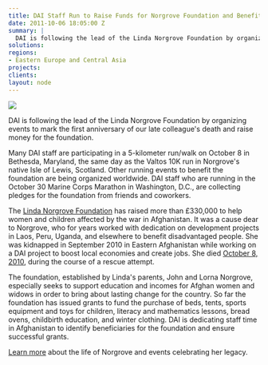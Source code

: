 ```yaml
---
title: DAI Staff Run to Raise Funds for Norgrove Foundation and Benefit Afghan Women
date: 2011-10-06 18:05:00 Z
summary: |
  DAI is following the lead of the Linda Norgrove Foundation by organizing events to mark the first anniversary of our late colleague's death and raise money for the foundation.
solutions:
regions:
- Eastern Europe and Central Asia
projects:
clients:
layout: node
---
```

![][1]

DAI is following the lead of the Linda Norgrove Foundation by organizing events to mark the first anniversary of our late colleague's death and raise money for the foundation.

Many DAI staff are participating in a 5-kilometer run/walk on October 8 in Bethesda, Maryland, the same day as the Valtos 10K run in Norgrove's native Isle of Lewis, Scotland. Other running events to benefit the foundation are being organized worldwide. DAI staff who are running in the October 30 Marine Corps Marathon in Washington, D.C., are collecting pledges for the foundation from friends and coworkers.

The [Linda Norgrove Foundation][2] has raised more than £330,000 to help women and children affected by the war in Afghanistan. It was a cause dear to Norgrove, who for years worked with dedication on development projects in Laos, Peru, Uganda, and elsewhere to benefit disadvantaged people. She was kidnapped in September 2010 in Eastern Afghanistan while working on a DAI project to boost local economies and create jobs. She died [October 8, 2010][3], during the course of a rescue attempt.

The foundation, established by Linda's parents, John and Lorna Norgrove, especially seeks to support education and incomes for Afghan women and widows in order to bring about lasting change for the country. So far the foundation has issued grants to fund the purchase of beds, tents, sports equipment and toys for children, literacy and mathematics lessons, bread ovens, childbirth education, and winter clothing. DAI is dedicating staff time in Afghanistan to identify beneficiaries for the foundation and ensure successful grants.

[Learn more][2] about the life of Norgrove and events celebrating her legacy.

[1]: /assets/images/news/GroupShot.jpg
[2]: http://www.lindanorgrovefoundation.org/
[3]: /news/dai-mourns-loss-friend-and-colleague-linda-norgrove
